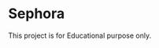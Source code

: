 # Sephora
This project is for Educational purpose only.

<!--Today I add image slider and two divs in this page-->